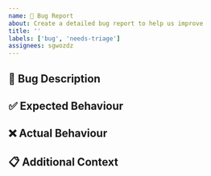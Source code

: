 ```yaml
---
name: 🐛 Bug Report
about: Create a detailed bug report to help us improve
title: ''
labels: ['bug', 'needs-triage']
assignees: sgwozdz
---
```


## 🐛 Bug Description

## ✅ Expected Behaviour

## ❌ Actual Behaviour

## 📋 Additional Context
